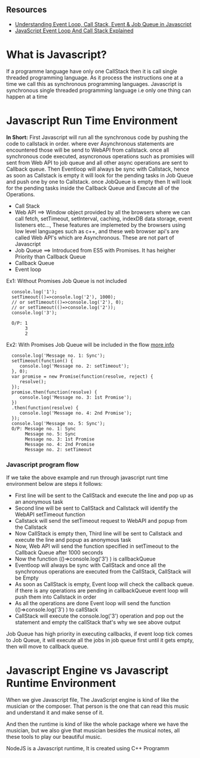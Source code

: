 ## Resources
- [Understanding Event Loop, Call Stack, Event & Job Queue in Javascript](https://medium.com/@Rahulx1/understanding-event-loop-call-stack-event-job-queue-in-javascript-63dcd2c71ecd)
- [JavaScript Event Loop And Call Stack Explained](https://felixgerschau.com/javascript-event-loop-call-stack/)
# What is Javascript?

If a programme language have only one CallStack then it is call single threaded programming language. 
As it process the instructions one at a time we call this as synchronous programming languages. 
Javascript is synchronous single threaded programming language i.e only one thing can happen at a time

# Javascript Run Time Environment

**In Short:** First Javascript will run all the synchronous code by pushing the code to callstack in order. where ever Asynchronous statements are encountered those will be send to WebAPI from callstack. once all synchronous code executed, asyncronous operations such as promisies will sent from Web API to job queue and all other async operations are sent to Callback queue. Then Eventloop will always be sync with Callstack, hence as soon as Callstack is empty it will look for the pending tasks in Job Queue and push one by one to Callstack. once JobQueue is empty then It will look for the pending tasks inside the Callback Queue and Execute all of the Operations.

- Call Stack
- Web API ==> Window object provided by all the browsers where we can call fetch, setTimeout, setInterval, caching, indexDB data storage, event listeners etc...,
  These features are implemeted by the browsers using low level languages such as c++, and these web browser api's are called  Web API's which are Asynchronous. These are not part of Javascript
- Job Queue ==> Introduced from ES5 with Promises. It has heigher Priority than Callback Queue
- Callback Queue
- Event loop

Ex1: Without Promises Job Queue is not included
```
  console.log('1');
  setTimeout(()=>console.log('2'), 1000);
  // or setTimeout(()=>console.log('2'), 0);
  // or setTimeout(()=>console.log('2'));
  console.log('3');
  
  O/P: 1
       3
       2
```
Ex2: With Promises Job Queue will be included in the flow [more info](https://medium.com/@Rahulx1/understanding-event-loop-call-stack-event-job-queue-in-javascript-63dcd2c71ecd)
```
  console.log('Message no. 1: Sync');
  setTimeout(function() {
     console.log('Message no. 2: setTimeout');
  }, 0);
  var promise = new Promise(function(resolve, reject) {
     resolve();
  });
  promise.then(function(resolve) {
     console.log('Message no. 3: 1st Promise');
  })
  .then(function(resolve) {
     console.log('Message no. 4: 2nd Promise');
  });
  console.log('Message no. 5: Sync');
  O/P: Message no. 1: Sync
       Message no. 5: Sync
       Message no. 3: 1st Promise
       Message no. 4: 2nd Promise
       Message no. 2: setTimeout
```
### Javascript program flow
If we take the above example and run through javascript runt time environment below are steps it follows:

- First line will be sent to the CallStack and execute the line and pop up as an anonymous task
- Second line will be sent to CallStack and Callstack will identify the WebAPI setTimeout function
- Callstack will send the setTimeout request to WebAPI and popup from the Callstack
- Now CallStack is empty then, Third line will be sent to Callstack and execute the line and popup as anonymous task
- Now, Web API will send the function specified in setTimeout to the Callback Queue after 1000 seconds
- Now the function (()=>console.log('3') ) is callbackQueue
- Eventloop will always be sync with CallStack and once all the synchronous operations are executed from the CallStack, CallStack will be Empty
- As soon as CallStack is empty, Event loop will check the callback queue. if there is any operations are pending in callbackQueue event loop will push them into Callstack in order
- As all the operations are done Event loop will send the function (()=>console.log('3') ) to callStack 
- CallStack will execute the console.log('3') operation and pop out the statement and empty the callStack that's why we see above output

Job Queue has high priority in executing callbacks, if event loop tick comes to Job Queue, it will execute all the jobs in job queue first until it gets empty, then will move to callback queue.

# Javascript Engine vs Javascript Runtime Environment
When we give Javascript file, The JavaScript engine is kind of like the musician or the composer. That person is the one that can read this music and understand it and make sense of it.

And then the runtime is kind of like the whole package where we have the musician, but we also give that musician besides the musical notes, all these tools to play our beautiful music.

NodeJS is a Javascript runtime, It is created using C++ Programm

